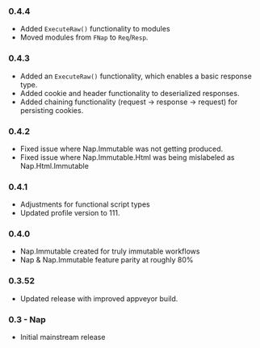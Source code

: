 ### 0.4.4
* Added `ExecuteRaw()` functionality to modules
* Moved modules from `FNap` to `Req`/`Resp`.

### 0.4.3
* Added an `ExecuteRaw()` functionality, which enables a basic response type.
* Added cookie and header functionality to deserialized responses.
* Added chaining functionality (request -> response -> request) for persisting cookies.

### 0.4.2
* Fixed issue where Nap.Immutable was not getting produced.
* Fixed issue where Nap.Immutable.Html was being mislabeled as Nap.Html.Immutable

### 0.4.1
* Adjustments for functional script types
* Updated profile version to 111.

### 0.4.0
* Nap.Immutable created for truly immutable workflows
* Nap & Nap.Immutable feature parity at roughly 80%

### 0.3.52
* Updated release with improved appveyor build.

### 0.3 - Nap
* Initial mainstream release

